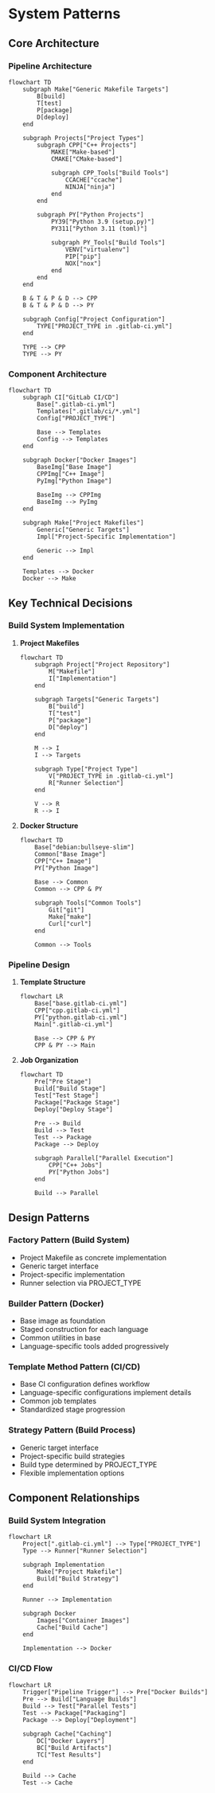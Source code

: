# System Patterns

## Core Architecture

### Pipeline Architecture
```mermaid
flowchart TD
    subgraph Make["Generic Makefile Targets"]
        B[build]
        T[test]
        P[package]
        D[deploy]
    end

    subgraph Projects["Project Types"]
        subgraph CPP["C++ Projects"]
            MAKE["Make-based"]
            CMAKE["CMake-based"]
            
            subgraph CPP_Tools["Build Tools"]
                CCACHE["ccache"]
                NINJA["ninja"]
            end
        end
        
        subgraph PY["Python Projects"]
            PY39["Python 3.9 (setup.py)"]
            PY311["Python 3.11 (toml)"]
            
            subgraph PY_Tools["Build Tools"]
                VENV["virtualenv"]
                PIP["pip"]
                NOX["nox"]
            end
        end
    end

    B & T & P & D --> CPP
    B & T & P & D --> PY

    subgraph Config["Project Configuration"]
        TYPE["PROJECT_TYPE in .gitlab-ci.yml"]
    end

    TYPE --> CPP
    TYPE --> PY
```

### Component Architecture
```mermaid
flowchart TD
    subgraph CI["GitLab CI/CD"]
        Base[".gitlab-ci.yml"]
        Templates[".gitlab/ci/*.yml"]
        Config["PROJECT_TYPE"]
        
        Base --> Templates
        Config --> Templates
    end

    subgraph Docker["Docker Images"]
        BaseImg["Base Image"]
        CPPImg["C++ Image"]
        PyImg["Python Image"]
        
        BaseImg --> CPPImg
        BaseImg --> PyImg
    end

    subgraph Make["Project Makefiles"]
        Generic["Generic Targets"]
        Impl["Project-Specific Implementation"]
        
        Generic --> Impl
    end

    Templates --> Docker
    Docker --> Make
```

## Key Technical Decisions

### Build System Implementation
1. **Project Makefiles**
   ```mermaid
   flowchart TD
       subgraph Project["Project Repository"]
           M["Makefile"]
           I["Implementation"]
       end
       
       subgraph Targets["Generic Targets"]
           B["build"]
           T["test"]
           P["package"]
           D["deploy"]
       end
       
       M --> I
       I --> Targets
       
       subgraph Type["Project Type"]
           V["PROJECT_TYPE in .gitlab-ci.yml"]
           R["Runner Selection"]
       end
       
       V --> R
       R --> I
   ```

2. **Docker Structure**
   ```mermaid
   flowchart TD
       Base["debian:bullseye-slim"]
       Common["Base Image"]
       CPP["C++ Image"]
       PY["Python Image"]
       
       Base --> Common
       Common --> CPP & PY
       
       subgraph Tools["Common Tools"]
           Git["git"]
           Make["make"]
           Curl["curl"]
       end
       
       Common --> Tools
   ```

### Pipeline Design
1. **Template Structure**
   ```mermaid
   flowchart LR
       Base["base.gitlab-ci.yml"]
       CPP["cpp.gitlab-ci.yml"]
       PY["python.gitlab-ci.yml"]
       Main[".gitlab-ci.yml"]
       
       Base --> CPP & PY
       CPP & PY --> Main
   ```

2. **Job Organization**
   ```mermaid
   flowchart TD
       Pre["Pre Stage"]
       Build["Build Stage"]
       Test["Test Stage"]
       Package["Package Stage"]
       Deploy["Deploy Stage"]
       
       Pre --> Build
       Build --> Test
       Test --> Package
       Package --> Deploy
       
       subgraph Parallel["Parallel Execution"]
           CPP["C++ Jobs"]
           PY["Python Jobs"]
       end
       
       Build --> Parallel
   ```

## Design Patterns

### Factory Pattern (Build System)
- Project Makefile as concrete implementation
- Generic target interface
- Project-specific implementation
- Runner selection via PROJECT_TYPE

### Builder Pattern (Docker)
- Base image as foundation
- Staged construction for each language
- Common utilities in base
- Language-specific tools added progressively

### Template Method Pattern (CI/CD)
- Base CI configuration defines workflow
- Language-specific configurations implement details
- Common job templates
- Standardized stage progression

### Strategy Pattern (Build Process)
- Generic target interface
- Project-specific build strategies
- Build type determined by PROJECT_TYPE
- Flexible implementation options

## Component Relationships

### Build System Integration
```mermaid
flowchart LR
    Project[".gitlab-ci.yml"] --> Type["PROJECT_TYPE"]
    Type --> Runner["Runner Selection"]
    
    subgraph Implementation
        Make["Project Makefile"]
        Build["Build Strategy"]
    end
    
    Runner --> Implementation
    
    subgraph Docker
        Images["Container Images"]
        Cache["Build Cache"]
    end
    
    Implementation --> Docker
```

### CI/CD Flow
```mermaid
flowchart LR
    Trigger["Pipeline Trigger"] --> Pre["Docker Builds"]
    Pre --> Build["Language Builds"]
    Build --> Test["Parallel Tests"]
    Test --> Package["Packaging"]
    Package --> Deploy["Deployment"]
    
    subgraph Cache["Caching"]
        DC["Docker Layers"]
        BC["Build Artifacts"]
        TC["Test Results"]
    end
    
    Build --> Cache
    Test --> Cache
